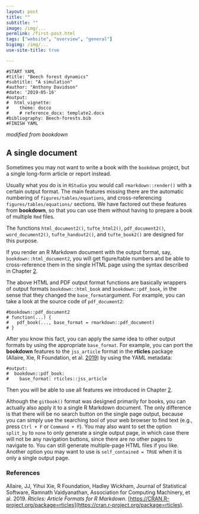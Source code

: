 ```yaml
---
layout: post
title: ""
subtitle: ""
image: /img/...
permlink: /first-post.html
tags: ["website", "overview", "general"]
bigimg: /img/...
use-site-title: true

---
```


```{r}
#START YAML
#title: "Beech forest dynamics"
#subtitle: "A simulation"
#author: "Anthony Davidson"
#date: '2019-05-16' 
#output: 
#  html_vignette:
#    theme: docco
#    # reference_docx: template2.docx
#bibliography: Beech-forests.bib
#FINISH YAML
```

*modified from bookdown*

## A single document

Sometimes you may not want to write a book with the `bookdown` project, but a single long-form article or report instead. 

Usually what you do is in `RStudio` you would call `rmarkdown::render()` with a certain output format. The main features missing there are the automatic numbering of `figures/tables/equations`, and cross-referencing `figures/tables/equations/` sections. We have factored out these features from **bookdown**, so that you can use them without having to prepare a book of multiple `Rmd` files.

The functions `html_document2()`, `tufte_html2()`, `pdf_document2()`, `word_document2()`, `tufte_handout2()`, and `tufte_book2()` are designed for this purpose. 

If you render an R Markdown document with the output format, say, `bookdown::html_document2`, you will get figure/table numbers and be able to cross-reference them in the single HTML page using the syntax described in Chapter [2](https://bookdown.org/yihui/bookdown/components.html#components).

The above HTML and PDF output format functions are basically wrappers of output formats `bookdown::html_book` and `bookdown::pdf_book`, in the sense that they changed the `base_format`argument. For example, you can take a look at the source code of `pdf_document2`:

```{r}
#bookdown::pdf_document2
# function(...) {
#   pdf_book(..., base_format = rmarkdown::pdf_document)
# }
```

After you know this fact, you can apply the same idea to other output formats by using the appropriate `base_format`. For example, you can port the **bookdown** features to the `jss_article` format in the **rticles** package (Allaire, Xie, R Foundation, et al. [2019](https://bookdown.org/yihui/bookdown/a-single-document.html#ref-R-rticles)) by using the YAML metadata:

```{r}
#output:
#  bookdown::pdf_book:
#    base_format: rticles::jss_article
```

Then you will be able to use all features we introduced in Chapter [2](https://bookdown.org/yihui/bookdown/components.html#components).

Although the `gitbook()` format was designed primarily for books, you can actually also apply it to a single R Markdown document. The only difference is that there will be no search button on the single page output, because you can simply use the searching tool of your web browser to find text (e.g., press `Ctrl + F` or `Command + F`). You may also want to set the option `split_by` to `none` to only generate a single output page, in which case there will not be any navigation buttons, since there are no other pages to navigate to. You can still generate multiple-page HTML files if you like. Another option you may want to use is `self_contained = TRUE` when it is only a single output page.

### References

Allaire, JJ, Yihui Xie, R Foundation, Hadley Wickham, Journal of Statistical Software, Ramnath Vaidyanathan, Association for Computing Machinery, et al. 2019. *Rticles: Article Formats for R Markdown*. [https://CRAN.R-project.org/package=rticles](https://cran.r-project.org/package=rticles).